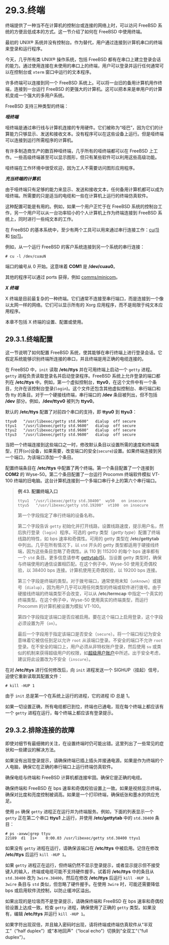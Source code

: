 # 29.3.终端

终端提供了一种当不在计算机的控制台或连接的网络上时，可以访问 FreeBSD 系统的方便且低成本的方式。这一节介绍了如何在 FreeBSD 中使用终端。

最初的 UNIX® 系统并没有控制台。作为替代，用户通过连接到计算机串口的终端来登录和运行程序。

今天，几乎所有类 UNIX® 操作系统，包括 FreeBSD 都有在串口上建立登录会话的能力。通过使用连接在未使用的串口上的终端，用户可以登录并运行任何通常可以在控制台或 `xterm` 窗口中运行的文本程序。

许多终端可以连接到同一个 FreeBSD 系统上。可以将一台旧的备用计算机用作终端，连接到一台运行 FreeBSD 的更强大的计算机。这可以把本来是单用户的计算机变成一个强大的多用户系统。

FreeBSD 支持三种类型的终端：

_**哑终端**_

哑终端是通过串行线与计算机连接的专用硬件。它们被称为“哑巴”，因为它们的计算能力只够显示、发送和接收文本。没有程序可以在这些设备上运行。但是哑终端可以连接到运行所需程序的计算机。

有许多制造商生产的数百种哑终端，几乎所有的哑终端都可以在 FreeBSD 上工作。一些高级终端甚至可以显示图形，但只有某些软件可以利用这些高级功能。

哑终端在工作环境中很受欢迎，因为工人不需要访问图形应用程序。

_**充当终端的计算机**_

由于哑终端只有足够的能力来显示、发送和接收文本，任何备用计算机都可以成为哑终端。所需要的只是适当的电缆和一些在计算机上运行的终端仿真软件。

这种配置可能是有用的。例如，如果一个用户正忙于在 FreeBSD 系统的控制台工作，另一个用户可以从一台功率较小的个人计算机上作为终端连接到 FreeBSD 系统上，同时进行一些纯文本的工作。

在 FreeBSD 的基本系统中，至少有两个工具可以用来通过串行连接工作：[cu(1)](https://www.freebsd.org/cgi/man.cgi?query=cu&sektion=1&format=html) 和 [tip(1)](https://www.freebsd.org/cgi/man.cgi?query=tip&sektion=1&format=html)。

例如，从一个运行 FreeBSD 的客户系统连接到另一个系统的串行连接：

`# cu -l /dev/cuauN`

端口的编号从 0 开始。这意味着 **COM1** 是 **/dev/cuau0**。

其他的程序可以通过 ports 获得，例如 [comms/minicom](https://cgit.freebsd.org/ports/tree/comms/minicom/pkg-descr)。

_**X 终端**_

X 终端是目前最复杂的一种终端。它们通常不连接至串行端口，而是连接到一个像以太网一样的网络。它们可以显示所有的 Xorg 应用程序，而不是局限于纯文本应用程序。

本章不包括 X 终端的设置、配置或使用。

## 29.3.1.终端配置

这一节说明了如何配置 FreeBSD 系统，使其能够在串行终端上进行登录会话。它假定系统能够识别终端所连接的串口，并且终端是用正确的电缆连接的。

在 FreeBSD 中，`init` 读取 **/etc/ttys** 并在可用终端上启动一个 `getty` 进程。`getty` 进程负责读取登录名并启动登录程序。FreeBSD 系统上允许登录的端口都列在 **/etc/ttys** 中。例如，第一个虚拟控制台，**ttyv0**，在这个文件中有一个条目，允许在该控制台登录(`login`)。这个文件还包含其他虚拟控制台、串行端口和伪 tty 的条目。对于一个硬接线终端，串行端口的 **/dev** 条目被列出，但不包括 **/dev** 部分。例如，**/dev/ttyv0** 被列为 **ttyv0**。

默认的 **/etc/ttys** 配置了对前四个串口的支持，即 **ttyu0** 到 **ttyu3**：

```shell
ttyu0   "/usr/libexec/getty std.9600"   dialup  off secure
ttyu1   "/usr/libexec/getty std.9600"   dialup  off secure
ttyu2   "/usr/libexec/getty std.9600"   dialup  off secure
ttyu3   "/usr/libexec/getty std.9600"   dialup  off secure
```

当把一个终端连接到这些端口之一时，修改默认条目以设置所需的速度和终端类型，打开(`on`)设备，如果需要，改变端口的安全(`secure`)设置。如果终端连接到另一个端口，为该端口添加一个条目。

配置终端条目在 **/etc/ttys** 中配置了两个终端。第一个条目配置了一个连接到 **COM2** 的 Wyse-50。第二个条目配置了一台运行 Procomm 终端软件模拟 VT-100 终端的旧电脑。这台计算机连接到一个多端口串行卡上的第六个串行端口。

> **例 43. 配置终端入口**
>
> ```shell
> ttyu1  "/usr/libexec/getty std.38400"  wy50   on insecure
> ttyu5   "/usr/libexec/getty std.19200"  vt100  on insecure
> ```
>
> 第一个字段指定了串行终端的设备名称。
>
> 第二个字段告诉 `getty` 初始化并打开线路，设置线路速度，提示用户名，然后执行登录（`login`）程序。可选的 getty 类型（_getty type_）配置了终端线路的特性，如 bps 速率和奇偶性。可用的 getty 类型在 **/etc/gettytab** 中列出。几乎在所有情况下，以 `std` 开头的 getty 类型都适用于硬接线终端，因为这些条目忽略了奇偶性。从 110 到 115200 的每个 bps 速率都有一个 `std` 条目。更多信息请参考 [gettytab(5)](https://www.freebsd.org/cgi/man.cgi?query=gettytab&sektion=5&format=html)。当设置 getty 类型时，确保与终端使用的通信设置相匹配。在这个例子中，Wyse-50 使用无奇偶校验，以 38400 bps 连接。计算机使用无奇偶校验，以 19200 bps 连接。
>
> 第三个字段是终端的类型。对于拨号端口，通常使用未知（`unknown`）或拨号（`dialup`），因为用户几乎可以用任何类型的终端或软件进行拨号。由于硬接线终端的终端类型不会改变，可以从 **/etc/termcap** 中指定一个真实的终端类型。在这个例子中，Wyse-50 使用真实的终端类型，而运行 Procomm 的计算机被设置为模拟 VT-100。
>
> 第四个字段指定该端口是否应被启用。要在这个端口上启用登录，这个字段必须设置为开（`on`）。
>
> 最后一个字段用于指定该端口是否安全（`secure`）。将一个端口标记为安全意味着它被信任到足以允许 `root` 从该端口登录。不安全的端口不允许 `root` 登录。在不安全的端口上，用户必须从非特权账户登录，然后使用 `su` 或类似的机制来获得超级用户的权限，如[超级用户账户](https://docs.freebsd.org/en/books/handbook/basics/index.html#users-superuser)中所述。出于安全考虑，建议将此设置改为不安全（`inscure`）。

在对 **/etc/ttys** 进行任何修改后，向 `init` 进程发送一个 SIGHUP（挂起）信号，迫使它重新读取其配置文件：

```shell
# kill -HUP 1
```

由于 `init` 总是第一个在系统上运行的进程，它的进程 ID 总是 1。

如果一切设置正确，所有电缆都已到位，终端也已通电，现在每个终端上都应该有一个 `getty` 进程在运行，每个终端上都应该有登录提示。

## 29.3.2.排除连接的故障

即使对细节有最细微的关注，在设置终端时仍可能出错。这里列出了一些常见的症状和一些建议的解决方法。

如果没有出现登录提示，请确保终端已插上插头并接通电源。如果是作为终端的个人电脑，确保它在正确的串行端口上运行终端仿真软件。

确保电缆与终端和 FreeBSD 计算机都连接牢固。确保它是正确的电缆。

确保终端和 FreeBSD 在 bps 速率和奇偶校验设置上一致。如果是视频显示终端，确保对比度和亮度控制被调高。如果是一个打印终端，确保纸张和墨水的供应充足。

使用 `ps` 确保 `getty` 进程正在运行并为终端服务。例如，下面的列表显示一个 `getty` 正在第二个串口 **ttyu1** 上运行，并使用 **/etc/gettytab** 中的 `std.38400` 条目：

```shell
# ps -axww|grep ttyu
22189  d1  Is+    0:00.03 /usr/libexec/getty std.38400 ttyu1
```

如果没有 `getty` 进程在运行，请确保该端口在 **/etc/ttys** 中被启用。记住在修改 **/etc/ttys** 后运行 `kill -HUP 1`。

如果 `getty` 进程正在运行，但终端仍然不显示登录提示，或者显示提示但不接受键入的输入，终端或电缆可能不支持硬件握手。试着将 **/etc/ttys** 中的条目从 `std.38400` 改为 `3wire.38400`，然后在修改 **/etc/ttys** 后运行 `kill -HUP 1`。`3wire` 条目与 `std` 类似，但忽略了硬件握手。在使用 `3wire` 时，可能还需要降低 bps 或启用软件流控制，以防止缓冲区溢出。

如果出现的是垃圾而不是登录提示，请确保终端和 FreeBSD 在 bps 速率和奇偶校验设置上达成一致。检查 `getty` 进程，确保使用了正确的 `getty` 类型。如果没有，编辑 **/etc/ttys** 并运行 `kill -HUP 1`。

如果字符出现双倍，并且输入密码时出现，请将终端或终端仿真软件从“半双工”（“half duplex”）或“本地回声”（“local echo”）切换到”全双工“（“full duplex”）。

